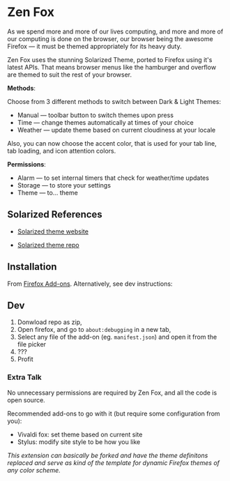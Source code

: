 # Zen Fox

As we spend more and more of our lives computing, and more and more of our computing is done on the browser, our browser being the awesome Firefox — it must be themed appropriately for its heavy duty.

Zen Fox uses the stunning Solarized Theme, ported to Firefox using it's latest APIs. That means browser menus like the hamburger and overflow are themed to suit the rest of your browser.

**Methods**:

Choose from 3 different methods to switch between Dark & Light Themes:

* Manual — toolbar button to switch themes upon press
* Time — change themes automatically at times of your choice
* Weather — update theme based on current cloudiness at your locale


Also, you can now choose the accent color, that is used for your tab line, tab loading, and icon attention colors.

**Permissions**:

* Alarm — to set internal timers that check for weather/time updates
* Storage — to store your settings 
* Theme — to… theme

## Solarized References
* [Solarized theme website](http://ethanschoonover.com/solarized)

* [Solarized theme repo](https://github.com/altercation/ethanschoonover.com/tree/master/projects/solarized)

## Installation
From [Firefox Add-ons](https://addons.mozilla.org/en-US/firefox/addon/zen-fox/). Alternatively, see dev instructions:

## Dev
1. Donwload repo as zip, 
2. Open firefox, and go to `about:debugging` in a new tab, 
3. Select any file of the add-on (eg. `manifest.json`) and open it from the file picker
4. ???
5. Profit

### Extra Talk
No unnecessary permissions are required by Zen Fox, and all the code is open source.

Recommended add-ons to go with it (but require some configuration from you):
- Vivaldi fox: set theme based on current site
- Stylus: modify site style to be how you like

*This extension can basically be forked and have the theme definitons replaced
and serve as kind of the template for dynamic Firefox themes of any color
scheme.*
